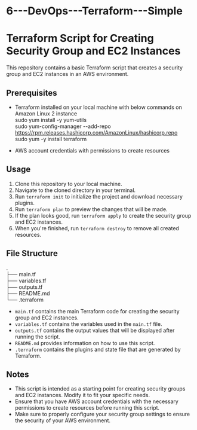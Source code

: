 # 6---DevOps---Terraform---Simple
# Terraform Script for Creating Security Group and EC2 Instances

This repository contains a basic Terraform script that creates a security group and EC2 instances in an AWS environment.

## Prerequisites
- Terraform installed on your local machine with below commands on Amazon Linux 2 instance <br>
  sudo yum install -y yum-utils <br>
  sudo yum-config-manager --add-repo https://rpm.releases.hashicorp.com/AmazonLinux/hashicorp.repo <br>
  sudo yum -y install terraform <br>
  
- AWS account credentials with permissions to create resources

## Usage
1. Clone this repository to your local machine.
2. Navigate to the cloned directory in your terminal.
3. Run `terraform init` to initialize the project and download necessary plugins.
4. Run `terraform plan` to preview the changes that will be made.
5. If the plan looks good, run `terraform apply` to create the security group and EC2 instances.
6. When you're finished, run `terraform destroy` to remove all created resources.

## File Structure
.  
├── main.tf  
├── variables.tf  
├── outputs.tf  
├── README.md  
└── .terraform    

- `main.tf` contains the main Terraform code for creating the security group and EC2 instances.
- `variables.tf` contains the variables used in the `main.tf` file.
- `outputs.tf` contains the output values that will be displayed after running the script.
- `README.md` provides information on how to use this script.
- `.terraform` contains the plugins and state file that are generated by Terraform.

## Notes
- This script is intended as a starting point for creating security groups and EC2 instances. Modify it to fit your specific needs.
- Ensure that you have AWS account credentials with the necessary permissions to create resources before running this script.
- Make sure to properly configure your security group settings to ensure the security of your AWS environment.

